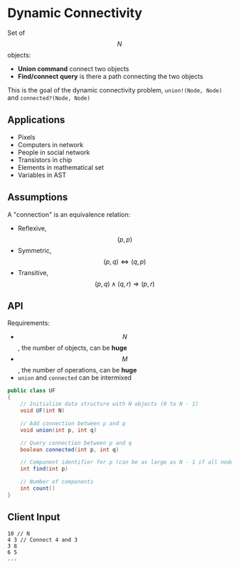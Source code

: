 Dynamic Connectivity
====================

Set of $$N$$ objects:

* **Union command** connect two objects
* **Find/connect query** is there a path connecting the two objects

This is the goal of the dynamic connectivity problem, `union!(Node, Node)` and `connected?(Node, Node)`

Applications
------------

* Pixels
* Computers in network
* People in social network
* Transistors in chip
* Elements in mathematical set
* Variables in AST

Assumptions
-----------

A "connection" is an equivalence relation:

* Reflexive, $$(p, p)$$
* Symmetric, $$(p, q) \Leftrightarrow (q, p)$$
* Transitive, $$(p, q) \land (q, r) \Rightarrow (p, r)$$

API
---

Requirements:

* $$N$$, the number of objects, can be **huge**
* $$M$$, the number of operations, can be **huge**
* `union` and `connected` can be intermixed

```java
public class UF
{
    // Initialize data structure with N objects (0 to N - 1)
    void UF(int N)

    // Add connection between p and q
    void union(int p, int q)

    // Query connection between p and q
    boolean connected(int p, int q)

    // Component identifier for p (can be as large as N - 1 if all nodes are disconnected)
    int find(int p)

    // Number of components
    int count()
}
```

Client Input
------------

```
10 // N
4 3 // Connect 4 and 3
3 8
6 5
...

```
